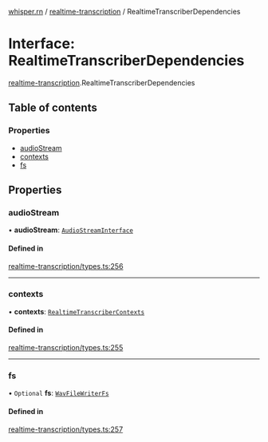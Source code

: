 [whisper.rn](../README.md) / [realtime-transcription](../modules/realtime_transcription.md) / RealtimeTranscriberDependencies

# Interface: RealtimeTranscriberDependencies

[realtime-transcription](../modules/realtime_transcription.md).RealtimeTranscriberDependencies

## Table of contents

### Properties

- [audioStream](realtime_transcription.RealtimeTranscriberDependencies.md#audiostream)
- [contexts](realtime_transcription.RealtimeTranscriberDependencies.md#contexts)
- [fs](realtime_transcription.RealtimeTranscriberDependencies.md#fs)

## Properties

### audioStream

• **audioStream**: [`AudioStreamInterface`](realtime_transcription.AudioStreamInterface.md)

#### Defined in

[realtime-transcription/types.ts:256](https://github.com/mybigday/whisper.rn/blob/5c1c70c/src/realtime-transcription/types.ts#L256)

___

### contexts

• **contexts**: [`RealtimeTranscriberContexts`](realtime_transcription.RealtimeTranscriberContexts.md)

#### Defined in

[realtime-transcription/types.ts:255](https://github.com/mybigday/whisper.rn/blob/5c1c70c/src/realtime-transcription/types.ts#L255)

___

### fs

• `Optional` **fs**: [`WavFileWriterFs`](realtime_transcription.WavFileWriterFs.md)

#### Defined in

[realtime-transcription/types.ts:257](https://github.com/mybigday/whisper.rn/blob/5c1c70c/src/realtime-transcription/types.ts#L257)

